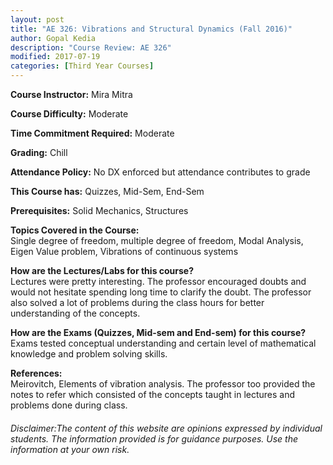 ```yaml
---
layout: post
title: "AE 326: Vibrations and Structural Dynamics (Fall 2016)"
author: Gopal Kedia 
description: "Course Review: AE 326"
modified: 2017-07-19
categories: [Third Year Courses]
---
```


**Course Instructor:** Mira Mitra

**Course Difficulty:** Moderate

**Time Commitment Required:** Moderate

**Grading:** Chill

**Attendance Policy:** No DX enforced but attendance contributes to grade

**This Course has:** Quizzes, Mid-Sem, End-Sem

**Prerequisites:** Solid Mechanics, Structures

**Topics Covered in the Course:**  
Single degree of freedom, multiple degree of freedom, Modal Analysis, Eigen Value problem, Vibrations of continuous systems

**How are the Lectures/Labs for this course?**  
Lectures were pretty interesting. The professor encouraged doubts and would not hesitate spending long time to clarify the doubt. The professor also solved a lot of problems during the class hours for better understanding of the concepts.

**How are the Exams (Quizzes, Mid-sem and End-sem) for this course?**  
Exams tested conceptual understanding and certain level of mathematical knowledge and problem solving skills.

**References:**  
Meirovitch, Elements of vibration analysis. The professor too provided the notes to refer which consisted of the concepts taught in lectures and problems done during class.

###### Disclaimer:The content of this website are opinions expressed by individual students. The information provided is for guidance purposes. Use the information at your own risk. 
